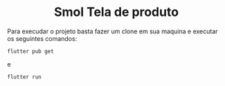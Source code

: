 <h1 align="center"> Smol Tela de produto </h1>

Para execudar o projeto basta fazer um clone em sua maquina e executar os seguintes comandos:

```
flutter pub get
```

e

```
flutter run
```
